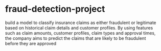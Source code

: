 # fraud-detection-project
build a model to classify insurance claims as either fraudulent or legitimate based on historical claim details and customer profiles. By using features such as claim amounts, customer profiles, claim types and approval times, the company aims to predict the claims that are likely to be fraudulent before they are approved
